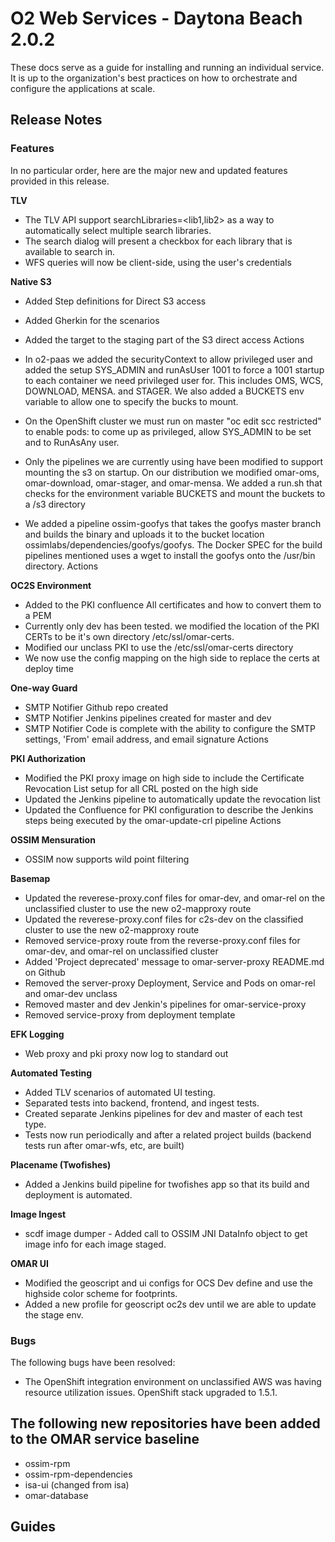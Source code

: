 # O2 Web Services - Daytona Beach 2.0.2

These docs serve as a guide for installing and running an individual service. It is up to the organization's best practices on how to orchestrate and configure the applications at scale.

## Release Notes

### Features
In no particular order, here are the major new and updated features provided in this release.

**TLV**
* The TLV API support searchLibraries=<lib1,lib2> as a way to automatically select multiple search libraries.
* The search dialog will present a checkbox for each library that is available to search in.
* WFS queries will now be client-side, using the user's credentials

**Native S3**
* Added Step definitions for Direct S3 access
* Added Gherkin for the scenarios
* Added the target to the staging part of the S3 direct access	Actions

* In o2-paas we added the securityContext to allow privileged user and added the setup SYS_ADMIN and runAsUser 1001 to force a 1001 startup to each container we need privileged user for. This includes OMS, WCS, DOWNLOAD, MENSA. and STAGER. We also added a BUCKETS env variable to allow one to specify the bucks to mount.
* On the OpenShift cluster we must run on master "oc edit scc restricted" to enable pods: to come up as privileged, allow SYS_ADMIN to be set and to RunAsAny user.
* Only the pipelines we are currently using have been modified to support mounting the s3 on startup. On our distribution we modified omar-oms, omar-download, omar-stager, and omar-mensa. We added a run.sh that checks for the environment variable BUCKETS and mount the buckets to a /s3 directory
* We added a pipeline ossim-goofys that takes the goofys master branch and builds the binary and uploads it to the bucket location ossimlabs/dependencies/goofys/goofys. The Docker SPEC for the build pipelines mentioned uses a wget to install the goofys onto the /usr/bin directory.	Actions

**OC2S Environment**
* Added to the PKI confluence All certificates and how to convert them to a PEM
* Currently only dev has been tested. we modified the location of the PKI CERTs to be it's own directory /etc/ssl/omar-certs.
* Modified our unclass PKI to use the /etc/ssl/omar-certs directory
* We now use the config mapping on the high side to replace the certs at deploy time

**One-way Guard**
* SMTP Notifier Github repo created
* SMTP Notifier Jenkins pipelines created for master and dev
* SMTP Notifier Code is complete with the ability to configure the SMTP settings, 'From' email address, and email signature	Actions

**PKI Authorization**
* Modified the PKI proxy image on high side to include the Certificate Revocation List setup for all CRL posted on the high side
* Updated the Jenkins pipeline to automatically update the revocation list
* Updated the Confluence for PKI configuration to describe the Jenkins steps being executed by the omar-update-crl pipeline	Actions

**OSSIM Mensuration**
* OSSIM now supports wild point filtering

**Basemap**
* Updated the reverese-proxy.conf files for omar-dev, and omar-rel on the unclassified cluster to use the new o2-mapproxy route
* Updated the reverese-proxy.conf files for c2s-dev on the classified cluster to use the new o2-mapproxy route
* Removed service-proxy route from the reverse-proxy.conf files for omar-dev, and omar-rel on unclassified cluster
* Added 'Project deprecated' message to omar-server-proxy README.md on Github
* Removed the server-proxy Deployment, Service and Pods on omar-rel and omar-dev unclass
* Removed master and dev Jenkin's pipelines for omar-service-proxy
* Removed service-proxy from deployment template

**EFK Logging**
* Web proxy and pki proxy now log to standard out

**Automated Testing**
* Added TLV scenarios of automated UI testing.
* Separated tests into backend, frontend, and ingest tests.
* Created separate Jenkins pipelines for dev and master of each test type.
* Tests now run periodically and after a related project builds (backend tests run after omar-wfs, etc, are built)

**Placename (Twofishes)**
* Added a Jenkins build pipeline for twofishes app so that its build and deployment is automated.

**Image Ingest**
* scdf image dumper - Added call to OSSIM JNI DataInfo object to get image info for each image staged.

**OMAR UI**
* Modified the geoscript and ui configs for OCS Dev define and use the highside color scheme for footprints.
* Added a new profile for geoscript oc2s dev until we are able to update the stage env.

### Bugs
The following bugs have been resolved:

* The OpenShift integration environment on unclassified AWS was having resource utilization issues. OpenShift stack upgraded to 1.5.1.

## The following new repositories have been added to the OMAR service baseline

* ossim-rpm
* ossim-rpm-dependencies
* isa-ui (changed from isa)
* omar-database

## Guides
